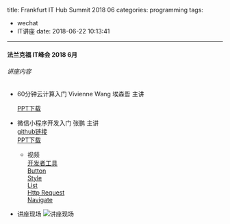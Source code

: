 title: Frankfurt IT Hub Summit 2018 06
categories: programming
tags:
  - wechat
  - IT讲座
date: 2018-06-22 10:13:41
---
#### 法兰克福 IT峰会 2018 6月

###### 讲座内容




- 60分钟云计算入门 Vivienne Wang 埃森哲 主讲
	
    [PPT下载](/2018/06/22/Frankfurt-IT-Hub-Summit-2018-06/download/云计算专有名词快速入门.pdf)




- 微信小程序开发入门 张鹏 主讲	
    [ github链接](https://github.com/Peng-de-cn/WeChatMiniApp-Demo)  
	[PPT下载](/2018/06/22/Frankfurt-IT-Hub-Summit-2018-06/download/微信小程序.pptx)	
    - 视频	
    [开发者工具](https://www.youtube.com/watch?v=RyHpb7vB8PI&feature=youtu.be)	
    [Button](https://youtu.be/VnbnXKzUhGA)	
	[Style](https://youtu.be/7CyqxWTRht4)	 
    [List](https://youtu.be/y3ctHDHGCBk)	
    [Http Request](https://youtu.be/ZRg2eDZMlH4)	
    [Navigate](https://youtu.be/1yaVYurZ1b4)



- 讲座现场
![讲座现场](/2018/06/22/Frankfurt-IT-Hub-Summit-2018-06/download/zhangpeng.jpg)